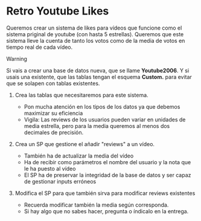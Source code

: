 
# Retro Youtube Likes

Queremos crear un sistema de likes para vídeos que funcione como el sistema priginal de youtube (con hasta 5 estrellas). Queremos que este sistema lleve la cuenta de tanto los votos como de la media de votos en tiempo real de cada vídeo.

> [!WARNING]
> Si vais a crear una base de datos nueva, que se llame **Youtube2006**. Y si usais una existente, que las tablas tengan el esquema **Custom.** para evitar que se solapen con tablas existentes.

1. Crea las tablas que necesitaremos para este sistema.
    - Pon mucha atención en los tipos de los datos ya que debemos maximizar su eficiencia
    - Vigila: Las reviews de los usuarios pueden variar en unidades de media estrella, pero para la media queremos al menos dos decimales de precisión.

2. Crea un SP que gestione el añadir "reviews" a un vídeo.
    - También ha de actualizar la media del vídeo
    - Ha de recibir como parámetros el nombre del usuario y la nota que le ha puesto al vídeo
    - El SP ha de preservar la integridad de la base de datos y ser capaz de gestionar inputs erróneos

3. Modifica el SP para que también sirva para modificar reviews existentes
    - Recuerda modificar también la media según corresponda.
    - Si hay algo que no sabes hacer, pregunta o índicalo en la entrega.